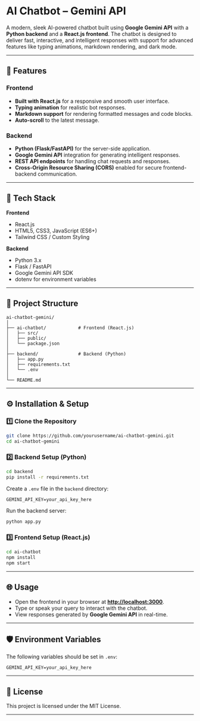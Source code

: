 # AI Chatbot – Gemini API

A modern, sleek AI-powered chatbot built using **Google Gemini API** with a **Python backend** and a **React.js frontend**.
The chatbot is designed to deliver fast, interactive, and intelligent responses with support for advanced features like typing animations, markdown rendering, and dark mode.

---

## 📌 Features

### **Frontend**

* **Built with React.js** for a responsive and smooth user interface.
* **Typing animation** for realistic bot responses.
* **Markdown support** for rendering formatted messages and code blocks.
* **Auto-scroll** to the latest message.

### **Backend**

* **Python (Flask/FastAPI)** for the server-side application.
* **Google Gemini API** integration for generating intelligent responses.
* **REST API endpoints** for handling chat requests and responses.
* **Cross-Origin Resource Sharing (CORS)** enabled for secure frontend-backend communication.

---

## 🚀 Tech Stack

**Frontend**

* React.js
* HTML5, CSS3, JavaScript (ES6+)
* Tailwind CSS / Custom Styling

**Backend**

* Python 3.x
* Flask / FastAPI
* Google Gemini API SDK
* dotenv for environment variables

---

## 📂 Project Structure

```
ai-chatbot-gemini/
│
├── ai-chatbot/            # Frontend (React.js)
│   ├── src/
│   ├── public/
│   └── package.json
│
├── backend/               # Backend (Python)
│   ├── app.py
│   ├── requirements.txt
│   └── .env
│
└── README.md
```

---

## ⚙️ Installation & Setup

### **1️⃣ Clone the Repository**

```bash
git clone https://github.com/yourusername/ai-chatbot-gemini.git
cd ai-chatbot-gemini
```

### **2️⃣ Backend Setup (Python)**

```bash
cd backend
pip install -r requirements.txt
```

Create a `.env` file in the `backend` directory:

```env
GEMINI_API_KEY=your_api_key_here
```

Run the backend server:

```bash
python app.py
```

### **3️⃣ Frontend Setup (React.js)**

```bash
cd ai-chatbot
npm install
npm start
```

---

## 🌐 Usage

* Open the frontend in your browser at **[http://localhost:3000](http://localhost:3000)**.
* Type or speak your query to interact with the chatbot.
* View responses generated by **Google Gemini API** in real-time.

---

## 🛡️ Environment Variables

The following variables should be set in `.env`:

```env
GEMINI_API_KEY=your_api_key_here
```

---

## 📜 License

This project is licensed under the MIT License.

---
